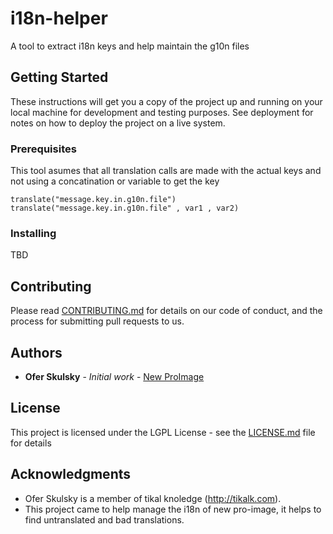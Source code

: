 # i18n-helper

A tool to extract i18n keys and help maintain the g10n files

## Getting Started

These instructions will get you a copy of the project up and running on your local machine for development and testing purposes. See deployment for notes on how to deploy the project on a live system.

### Prerequisites

This tool asumes that all translation calls are made with the actual keys and not using a concatination or variable to get the key

```
translate("message.key.in.g10n.file")
translate("message.key.in.g10n.file" , var1 , var2)
```

### Installing

TBD


## Contributing

Please read [CONTRIBUTING.md](https://gist.github.com/PurpleBooth/b24679402957c63ec426) for details on our code of conduct, and the process for submitting pull requests to us.

## Authors

* **Ofer Skulsky** - *Initial work* - [New ProImage](http://www.new-proimage.com/)

## License

This project is licensed under the LGPL License - see the [LICENSE.md](LICENSE.md) file for details

## Acknowledgments

* Ofer Skulsky is a member of tikal knoledge (http://tikalk.com).
* This project came to help manage the i18n of new pro-image, it helps to find untranslated and bad translations. 
